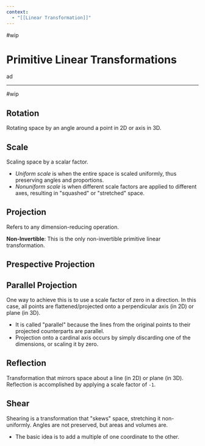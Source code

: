 ```yaml
---
context:
  - "[[Linear Transformation]]"
---
```


#wip

# Primitive Linear Transformations

ad

---

#wip

## Rotation

Rotating space by an angle around a point in 2D or axis in 3D.

## Scale

Scaling space by a scalar factor.

- _Uniform scale_ is when the entire space is scaled uniformly, thus preserving angles and proportions.
- _Nonuniform scale_ is when different scale factors are applied to different axes, resulting in "squashed" or "stretched" space.

## Projection

Refers to any dimension-reducing operation.

**Non-Invertible**: This is the only non-invertible primitive linear transformation.

## Prespective Projection

## Parallel Projection

One way to achieve this is to use a scale factor of zero in a direction. In this case, all points are flattened/projected onto a perpendicular axis (in 2D) or plane (in 3D).

- It is called "parallel" because the lines from the original points to their projected counterparts are parallel.
- Projection onto a cardinal axis occurs by simply discarding one of the dimensions, or scaling it by zero.

## Reflection

Transformation that mirrors space about a line (in 2D) or plane (in 3D). Reflection is accomplished by applying a scale factor of `-1`.

## Shear

Shearing is a transformation that "skews" space, stretching it non-uniformly. Angles are not preserved, but areas and volumes are.

- The basic idea is to add a multiple of one coordinate to the other.
